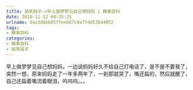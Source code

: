 ```yaml
---
title: 搞笑段子->早上做梦梦见自己想妈妈 | 糗事百科
date: 2019-11-12 00:35:25
urlname: 0ae3d0bb85ffeeb67c9a77dd53844952
tags: 
- 糗事百科
categories:
- 糗事百科
- 搞笑段子
---
```

早上做梦梦见自己想妈妈，一边说妈妈好久不给自己打电话了，是不是不要我了，突然一想，原来妈妈走了一年多两年了，一刹那就哭了，嘴还扁的，然后就醒了，自己还扁着嘴流着眼泪，呜呜呜。。。


